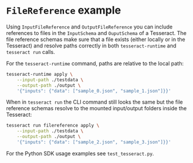 # `FileReference` example

Using `InputFileReference` and `OutputFileReference` you can
include references to files in the `InputSchema` and `OuputSchema` of a Tesseract.
The file reference schemas make sure that a file exists (either locally or in the Tesseract)
and resolve paths correctly in both `tesseract-runtime` and `tesseract run` calls.

For the `tesseract-runtime` command, paths are relative to the local path:
```bash
tesseract-runtime apply \
    --input-path ./testdata \
    --output-path ./output \
    '{"inputs": {"data": ["sample_0.json", "sample_1.json"]}}'
```

When in `tesseract run` the CLI command still looks the same but the file
reference schemas resolve to the mounted input/output folders inside the
Tesseract:
```bash
tesseract run filereference apply \
    --input-path ./testdata \
    --output-path ./output \
    '{"inputs": {"data": ["sample_2.json", "sample_3.json"]}}'
```

For the Python SDK usage examples see `test_tesseract.py`.
